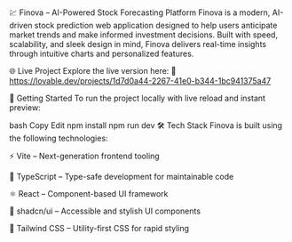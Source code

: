 💹 Finova – AI-Powered Stock Forecasting Platform
Finova is a modern, AI-driven stock prediction web application designed to help users anticipate market trends and make informed investment decisions. Built with speed, scalability, and sleek design in mind, Finova delivers real-time insights through intuitive charts and personalized features.

🌐 Live Project
Explore the live version here:
🔗 https://lovable.dev/projects/1d7d0a44-2267-41e0-b344-1bc941375a47

🚀 Getting Started
To run the project locally with live reload and instant preview:

bash
Copy
Edit
npm install
npm run dev
🛠️ Tech Stack
Finova is built using the following technologies:

⚡ Vite – Next-generation frontend tooling

💬 TypeScript – Type-safe development for maintainable code

⚛️ React – Component-based UI framework

🧩 shadcn/ui – Accessible and stylish UI components

🎨 Tailwind CSS – Utility-first CSS for rapid styling